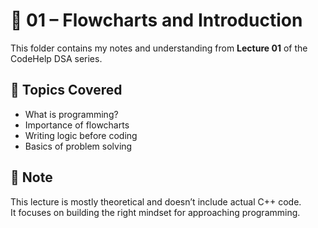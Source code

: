 # 📁 01 – Flowcharts and Introduction

This folder contains my notes and understanding from **Lecture 01** of the CodeHelp DSA series.

## 📝 Topics Covered
- What is programming?
- Importance of flowcharts
- Writing logic before coding
- Basics of problem solving

## 📌 Note
This lecture is mostly theoretical and doesn’t include actual C++ code.  
It focuses on building the right mindset for approaching programming.